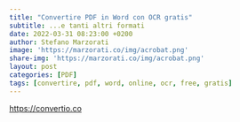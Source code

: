 ```yaml
---
title: "Convertire PDF in Word con OCR gratis"
subtitle: ...e tanti altri formati
date: 2022-03-31 08:23:00 +0200
author: Stefano Marzorati
image: 'https://marzorati.co/img/acrobat.png'
share-img: 'https://marzorati.co/img/acrobat.png'
layout: post
categories: [PDF]
tags: [convertire, pdf, word, online, ocr, free, gratis]
---
```

<a href="https://convertio.co" target="_blank">https://convertio.co</a>